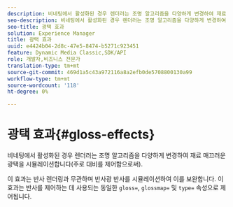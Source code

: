 ```yaml
---
description: 비네팅에서 활성화된 경우 렌더러는 조명 알고리즘을 다양하게 변경하여 재료 매끄러운 광택을 시뮬레이션합니다(주로 대비를 제어함으로써).
seo-description: 비네팅에서 활성화된 경우 렌더러는 조명 알고리즘을 다양하게 변경하여 재료 매끄러운 광택을 시뮬레이션합니다(주로 대비를 제어함으로써).
seo-title: 광택 효과
solution: Experience Manager
title: 광택 효과
uuid: e4424b04-2d8c-47e5-8474-b5271c923451
feature: Dynamic Media Classic,SDK/API
role: 개발자,비즈니스 전문가
translation-type: tm+mt
source-git-commit: 469d1a5c43a972116a8a2efb0de5708800130a99
workflow-type: tm+mt
source-wordcount: '118'
ht-degree: 0%

---
```



# 광택 효과{#gloss-effects}

비네팅에서 활성화된 경우 렌더러는 조명 알고리즘을 다양하게 변경하여 재료 매끄러운 광택을 시뮬레이션합니다(주로 대비를 제어함으로써).

이 효과는 반사 렌더링과 무관하며 반사광 반사를 시뮬레이션하여 이를 보완합니다. 이 효과는 반사를 제어하는 데 사용되는 동일한 `gloss=`, `glossmap=` 및 `type=` 속성으로 제어됩니다.
